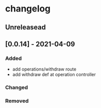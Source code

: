 # changelog

## Unreleasead

## [0.0.14] - 2021-04-09
### Added

- add operations/withdraw route
- add withdraw def at operation controller

### Changed

### Removed